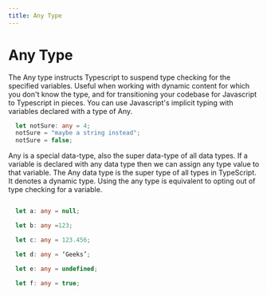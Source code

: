```yaml
---
title: Any Type
---
```


# Any Type

The Any type instructs Typescript to suspend type checking for the specified variables. Useful when working with dynamic content for which you don't know the type, and for transitioning your codebase for Javascript to Typescript in pieces. You can use Javascript's implicit typing with variables declared with a type of Any.

```typescript
  let notSure: any = 4;
  notSure = "maybe a string instead";
  notSure = false;
```

Any is a special data-type, also the super data-type of all data types. If a variable is declared with any data type then we can assign any type value to that variable.
The Any data type is the super type of all types in TypeScript. It denotes a dynamic type. Using the any type is equivalent to opting out of type checking for a variable.

```typescript

  let a: any = null;

  let b: any =123;

  let c: any = 123.456;

  let d: any = ‘Geeks’;

  let e: any = undefined;

  let f: any = true;
  
  ```


